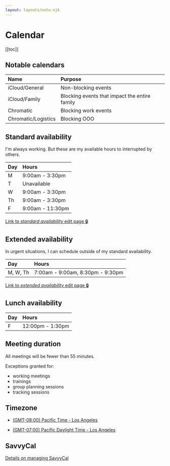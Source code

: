 ```yaml
---
layout: layouts/note.njk
---
```


# Calendar

[[toc]]

## Notable calendars

| Name                | Purpose                                       |
| :------------------ | :-------------------------------------------- |
| iCloud/General      | Non-blocking events                           |
| iCloud/Family       | Blocking events that impact the entire family |
| Chromatic           | Blocking work events                          |
| Chromatic/Logistics | Blocking OOO                                  |

## Standard availability

I'm always working. But these are my available hours to interrupted by others.

| Day | Hours            |
| :-- | :--------------- |
| M   | 9:00am - 3:30pm  |
| T   | Unavailable      |
| W   | 9:00am - 3:30pm  |
| Th  | 9:00am - 3:30pm  |
| F   | 9:00am - 11:30pm |

[Link to _standard availability_ edit page 🔒](https://savvycal.com/availabilities/avail_01EYKHJ5RVTZR6V0PC7PHQN8ZH/edit)

## Extended availability

In urgent situations, I can schedule outside of my standard availability.

| Day      | Hours                            |
| :------- | :------------------------------- |
| M, W, Th | 7:00am - 9:00am, 8:30pm - 9:30pm |

[Link to _extended availability_ edit page 🔒](https://savvycal.com/availabilities/avail_01G57V2D2CKGXEQ139FYZD620E/edit)

## Lunch availability

| Day | Hours            |
| :-- | :--------------- |
| F   | 12:00pm - 1:30pm |

## Meeting duration

All meetings will be fewer than 55 minutes.

Exceptions granted for:

- working meetings
- trainings
- group planning sessions
- tracking sessions

## Timezone

- [(GMT-08:00) Pacific Time - Los Angeles](https://greenwichmeantime.com/time-zone/usa/pacific-time/)

- [(GMT-07:00) Pacific Daylight Time - Los Angeles](https://greenwichmeantime.com/time-zone/usa/pacific-daylight-time/)

## SavvyCal

[Details on managing SavvyCal](./savvycal)
